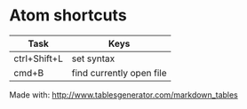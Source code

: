 # Atom shortcuts

| Task         	| Keys                     	|
|--------------	|--------------------------	|
| ctrl+Shift+L 	| set syntax               	|
| cmd+B        	| find currently open file 	|

Made with: http://www.tablesgenerator.com/markdown_tables
